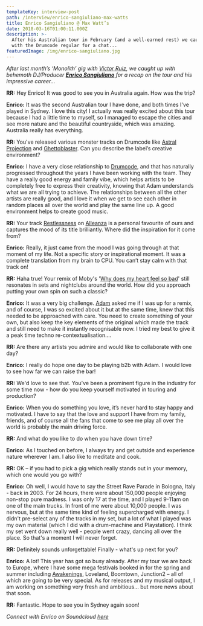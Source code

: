 ```yaml
---
templateKey: interview-post
path: /interview/enrico-sangiuliano-max-watts
title: Enrico Sangiuliano @ Max Watt’s
date: 2018-03-16T01:00:11.000Z
description: >-
  After his Australian tour in February (and a well-earned rest) we caught up
  with the Drumcode regular for a chat...
featuredImage: /img/enrico-sangiuliano.jpg
---
```

_After last month’s ‘Monolith’ gig with [Victor Ruiz](https://www.facebook.com/victorruizofficial), we caught up with behemoth DJ/Producer [**Enrico Sangiuliano**](https://www.facebook.com/enricosangiuliano/) for a recap on the tour and his impressive career..._

**RR:** Hey Enrico! It was good to see you in Australia again. How was the trip?

**Enrico:** It was the second Australian tour I have done, and both times I've played in Sydney. I love this city! I actually was really excited about this tour because I had a little time to myself, so I managed to escape the cities and see more nature and the beautiful countryside, which was amazing. Australia really has everything.

**RR:** You've released various monster tracks on Drumcode like [Astral Projection](https://www.beatport.com/track/astral-projection-original-mix/9460134) and [Ghettoblaster](https://www.beatport.com/track/ghettoblaster-original-mix/8244938). Can you describe the label’s creative environment?

**Enrico:** I have a very close relationship to [Drumcode](https://www.facebook.com/drumcoderecords/), and that has naturally progressed throughout the years I have been working with the team. They have a really good energy and family vibe, which helps artists to be completely free to express their creativity, knowing that Adam understands what we are all trying to achieve. The relationships between all the other artists are really good, and I love it when we get to see each other in random places all over the world and play the same line up. A good environment helps to create good music.

**RR:** Your track [Restlessness](https://www.beatport.com/track/restlessness-original-mix/6322171) on [Alleanza](https://www.facebook.com/Alleanzamusic/) is a personal favourite of ours and captures the mood of its title brilliantly. Where did the inspiration for it come from?

**Enrico:** Really, it just came from the mood I was going through at that moment of my life. Not a specific story or inspirational moment. It was a complete translation from my brain to CPU. You can’t stay calm with that track on!

**RR:** Haha true! Your remix of Moby's '[Why does my heart feel so bad](https://www.beatport.com/track/why-does-my-heart-feel-so-bad-enrico-sangiuliano-remix/8595095)' still resonates in sets and nightclubs around the world.  How did you approach putting your own spin on such a classic?

**Enrico:** It was a very big challenge. [Adam](https://www.facebook.com/realadambeyer/) asked me if I was up for a remix, and of course, I was so excited about it but at the same time, knew that this needed to be approached with care. You need to create something of your own, but also keep the key elements of the original which made the track and still need to make it instantly recognisable now. I tried my best to give it a peak time techno re-contextualisation….

**RR:** Are there any artists you admire and would like to collaborate with one day?

**Enrico:** I really do hope one day to be playing b2b with Adam. I would love to see how far we can raise the bar! 

**RR:** We'd love to see that. You've been a prominent figure in the industry for some time now - how do you keep yourself motivated in touring and production?

**Enrico:** When you do something you love, it’s never hard to stay happy and motivated. I have to say that the love and support I have from my family, friends, and of course all the fans that come to see me play all over the world is probably the main driving force.

**RR:** And what do you like to do when you have down time?

**Enrico:** As I touched on before, I always try and get outside and experience nature wherever I am. I also like to meditate and cook.

**RR:** OK – if you had to pick a gig which really stands out in your memory, which one would you go with?

**Enrico:** Oh well, I would have to say the Street Rave Parade in Bologna, Italy - back in 2003. For 24 hours, there were about 150,000 people enjoying non-stop pure madness. I was only 17 at the time, and I played 9-11am on one of the main trucks. In front of me were about 10,000 people. I was nervous, but at the same time kind of feeling supercharged with energy. I didn't pre-select any of the tracks in my set, but a lot of what I played was my own material (which I did with a drum-machine and Playstation). I think my set went down really well - people went crazy, dancing all over the place. So that's a moment I will never forget.

**RR:** Definitely sounds unforgettable! Finally - what's up next for you?

**Enrico:** A lot! This year has got so busy already. After my tour we are back to Europe, where I have some mega festivals booked in for the spring and summer including [Awakenings](https://www.facebook.com/awakenings/), Loveland, Boomtown, Junction2 – all of which are going to be very special. As for releases and my musical output, I am working on something very fresh and ambitious... but more news about that soon.

**RR:** Fantastic. Hope to see you in Sydney again soon!

_Connect with Enrico on Soundcloud [here](https://soundcloud.com/enrico-sangiuliano)_
